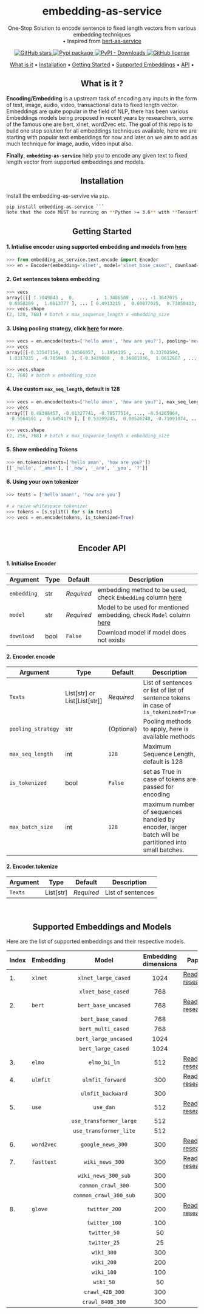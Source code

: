 
<h1 align="center">embedding-as-service</h1>  
<p align="center">One-Stop Solution to encode sentence to fixed length vectors from various embedding techniques   
<br>• Inspired from <a href="[https://github.com/hanxiao/bert-as-service](https://github.com/hanxiao/bert-as-service)"> bert-as-service</a> </p>  
<p align="center">  
  <a href="https://github.com/amansrivastava17/embedding-as-service/stargazers">  
    <img src="https://img.shields.io/github/stars/amansrivastava17/embedding-as-service.svg?colorA=orange&colorB=orange&logo=github"  
         alt="GitHub stars">  
  </a>  
  <a href="https://pypi.org/project/embedding-as-service/">  
      <img src="https://img.shields.io/pypi/v/embedding-as-service?colorB=brightgreen" alt="Pypi package">  
    </a>  
  <a href="https://pypi.org/project/embedding-as-service/">  
      <img alt="PyPI - Downloads" src="https://img.shields.io/pypi/dm/embedding-as-service">  
  </a>  
  <a href="https://github.com/amansrivastava/embedding-as-service/blob/master/LICENSE">  
        <img src="https://img.shields.io/github/license/amansrivastava17/embedding-as-service.svg"  
             alt="GitHub license">  
  </a>  
</p>  
  
<p align="center">  
 <a href="#what-is-it-">What is it</a> •  
  <a href="#installation">Installation</a> •  
  <a href="#getting-started">Getting Started</a> •  
  <a href="#supported-embeddings-and-models">Supported Embeddings</a> •  
  <a href="#-encoder-api-">API</a> •   
</p>  
  
<h2 align="center">What is it ?</h3>  
  
**Encoding/Embedding** is a upstream task of encoding any inputs in the form of text, image, audio, video, transactional data to fixed length vector. Embeddings are quite popular in the field of NLP, there has been various Embeddings models being proposed in recent years by researchers, some of the famous one are bert, xlnet, word2vec etc. The goal of this repo is to build one stop solution for all embeddings techniques available, here we are starting with popular text embeddings for now and later on we aim  to add as much technique for image, audio, video input also.  
  
**Finally**, **`embedding-as-service`** help you to encode any given text to fixed length vector from supported embeddings and models.  
  
<h2 align="center">Installation</h2>  
  
Install the embedding-as-servive via `pip`.   
```bash  
pip install embedding-as-service ```  
Note that the code MUST be running on **Python >= 3.6** with **Tensorflow >= 1.10** (_one-point-ten_). Again, this module does not support Python 2!  
```
  
<h2 align="center">Getting Started</h2>  
  
#### 1. **Intialise encoder using supported embedding** and models from <a href="#supported-embeddings-and-models">here</a>  
```python  
>>> from embedding_as_service.text.encode import Encoder  
>>> en = Encoder(embedding='xlnet', model='xlnet_base_cased', download=True)  
```  
#### 2. Get sentences **tokens embedding**  
```python >>> vecs = en.encode(texts=['hello aman', 'how are you?'])  
>>> vecs  
array([[[ 1.7049843 ,  0.        ,  1.3486509 , ..., -1.3647075 ,  
 0.6958289 ,  1.8013777 ], ... [ 0.4913215 ,  0.60877025,  0.73050433, ..., -0.64490885, 0.8525057 ,  0.3080206 ]]], dtype=float32)  
>>> vecs.shape  
(2, 128, 768) # batch x max_sequence_length x embedding_size  
```  
#### 3. Using **pooling strategy**, click <a href="#pooling strategy">here</a> for more.  
```python  
>>> vecs = en.encode(texts=['hello aman', 'how are you?'], pooling='mean')  
>>> vecs  
array([[-0.33547154,  0.34566957,  1.1954105 , ...,  0.33702594,  
 1.0317835 , -0.785943  ], [-0.3439088 ,  0.36881036,  1.0612687 , ...,  0.28851607, 1.1107115 , -0.6253736 ]], dtype=float32)  
  
>>> vecs.shape  
(2, 768) # batch x embedding_size  
```  
#### 4. Use custom `max_seq_length`, default is 128  
```python  
>>> vecs = en.encode(texts=['hello aman', 'how are you?'], max_seq_length=256)  
>>> vecs  
array([[ 0.48388457, -0.01327741, -0.76577514, ..., -0.54265064,  
 -0.5564591 ,  0.6454179 ], [ 0.53209245,  0.00526248, -0.71091074, ..., -0.5171917 , -0.40458363,  0.6779779 ]], dtype=float32)  
  
>>> vecs.shape  
(2, 256, 768) # batch x max_sequence_length x embedding_size  
```  
#### 5. Show embedding Tokens  
```python  
>>> en.tokenize(texts=['hello aman', 'how are you?'])  
[['_hello', '_aman'], ['_how', '_are', '_you', '?']]  
```  
  
#### 6. Using your own tokenizer  
```python  
>>> texts = ['hello aman!', 'how are you']  
  
# a naive whitespace tokenizer  
>>> tokens = [s.split() for s in texts]  
>>> vecs = en.encode(tokens, is_tokenized=True)  
```  
<br>
<h2 align="center"> Encoder API </h2>  

#### 1.  Initialise Encoder

  | Argument | Type | Default | Description |
|--------------------|------|-------------|----------------------------------------------------------------------------------------------------------------------------------------------------------------|
| `embedding` | str | *Required* | embedding method to be used, check `Embedding` column <a href="#supported-embeddings-and-models">here</a>|
| `model`| str |*Required*| Model to be used for mentioned embedding, check `Model` column <a href="#supported-embeddings-and-models">here</a>|
| `download`| bool |`False`| Download model if model does not exists|

#### 2.  Encoder.encode

  | Argument | Type | Default | Description |
|--------------------|------|-------------|----------------------------------------------------------------------------------------------------------------------------------------------------------------|
| `Texts` | List[str] or List[List[str]] | *Required* | List of sentences or list of list of sentence tokens in case of `is_tokenized=True`
| `pooling_strategy`| str |(Optional)| Pooling methods to apply, here is available methods|
| `max_seq_length`| int | `128` | Maximum Sequence Length, default is 128|
| `is_tokenized` | bool | `False` | set as True in case of tokens are passed for encoding |  
| `max_batch_size` | int | `128` | maximum number of sequences handled by encoder, larger batch will be partitioned into small batches. |
  
  #### 2.  Encoder.tokenize
  | Argument | Type | Default | Description |
|--------------------|------|-------------|----------------------------------------------------------------------------------------------------------------------------------------------------------------|
| `Texts` | List[str] | *Required* | List of sentences  

<br>

<h2 align="center" href="#supported-models">Supported Embeddings and Models</h2>  
  
Here are the list of supported embeddings and their respective models.  
  
| Index |Embedding  | Model  | Embedding dimensions | Paper |   
|:--|:--|:--:|:--:|--|  
|1. |`xlnet` |`xlnet_large_cased` | 1024| <a href="https://arxiv.org/abs/1906.08237"> Read research  </a>|  
||  |`xlnet_base_cased` | 768| |  
|2. |`bert` |`bert_base_uncased` | 768| <a href="https://arxiv.org/abs/1810.04805"> Read research </a>|  
|||`bert_base_cased` | 768| |  
||  |`bert_multi_cased` | 768||   
||  |`bert_large_uncased` | 1024||   
||  |`bert_large_cased` | 1024| |  
|3. |`elmo` |`elmo_bi_lm` | 512| <a href="https://allennlp.org/elmo"> Read research </a>|  
|4. |`ulmfit` |`ulmfit_forward` | 300|<a href="https://arxiv.org/abs/1801.06146"> Read research </a>|   
|||`ulmfit_backward` | 300| |  
|5. |`use`|`use_dan` | 512| <a href="https://arxiv.org/abs/1803.11175"> Read research </a>|  
||  |`use_transformer_large` | 512| |  
||  |`use_transformer_lite` | 512| |  
|6. |`word2vec`|`google_news_300` | 300| <a href="https://arxiv.org/abs/1301.3781"> Read research </a>|  
|7. |`fasttext`|`wiki_news_300` | 300| <a href="https://arxiv.org/abs/1607.01759"> Read research </a>|  
||  |`wiki_news_300_sub` | 300| |  
||  |`common_crawl_300` | 300| |  
||  |`common_crawl_300_sub` | 300| |  
|8. |`glove`|`twitter_200` | 200| <a href="https://nlp.stanford.edu/pubs/glove.pdf"> Read research </a>|  
||  |`twitter_100` | 100| |  
||  |`twitter_50` | 50| |  
||  |`twitter_25` | 25| |  
||  |`wiki_300` | 300| |  
||  |`wiki_200` | 200| |  
||  |`wiki_100` | 100| |  
||  |`wiki_50` | 50| |  
||  |`crawl_42B_300` | 300| |  
||  |`crawl_840B_300` | 300| |